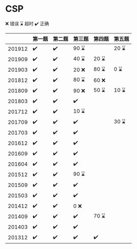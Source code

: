 # CSP

:x: 错误    :hourglass: 超时   :heavy_check_mark: 正确​

|        | 第一题 | 第二题 | 第三题    | 第四题    | 第五题   |
| ------ | ------ | ------ | --------- | --------- | -------- |
| 201912 | :heavy_check_mark:    | :heavy_check_mark:    | 90 :hourglass: |           | 20 :hourglass: |
| 201909 | :heavy_check_mark:    | :heavy_check_mark:    | 40 :hourglass: | 20 :hourglass: |          |
| 201903 | :heavy_check_mark:    | :heavy_check_mark:    | 20 :x: | 80 :hourglass: | 0 :hourglass: |
| 201812 | :heavy_check_mark:    | :heavy_check_mark:    | 80 :hourglass: | 60 :x: |          |
| 201809 | :heavy_check_mark:    | :heavy_check_mark:    | 90 :x: | 50 :hourglass: | 10 :hourglass: |
| 201803 | :heavy_check_mark:    | :heavy_check_mark:    | :heavy_check_mark:       |           |          |
| 201712 | :heavy_check_mark:    | :heavy_check_mark:    | 10 :hourglass: |           |          |
| 201709 | :heavy_check_mark:    | :heavy_check_mark:    | :heavy_check_mark:       |           | 30 :hourglass: |
| 201703 | :heavy_check_mark:    | :heavy_check_mark:    | :heavy_check_mark:       |           |          |
| 201612 | :heavy_check_mark:    | :heavy_check_mark:    | :heavy_check_mark:       |           |          |
| 201609 | :heavy_check_mark:    | :heavy_check_mark:    | :heavy_check_mark:       |           |          |
| 201604 | :heavy_check_mark:    | :heavy_check_mark:    | :heavy_check_mark:       |           |          |
| 201512 | :heavy_check_mark:    | :heavy_check_mark:    | 90 :hourglass: |  |          |
| 201509 | :heavy_check_mark:    | :heavy_check_mark:    | :heavy_check_mark:       |           |          |
| 201503 | :heavy_check_mark:    | :heavy_check_mark:    | :heavy_check_mark:       |           |          |
| 201412 | :heavy_check_mark:    | :heavy_check_mark:    | 0 :x: |           |          |
| 201409 | :heavy_check_mark:    | :heavy_check_mark:    | :heavy_check_mark:       | 70 :hourglass: |          |
| 201403 | :heavy_check_mark:    | :heavy_check_mark:    | :heavy_check_mark:       |           |          |
| 201312 | :heavy_check_mark:    | :heavy_check_mark:    | :heavy_check_mark:       | :heavy_check_mark: |          |



